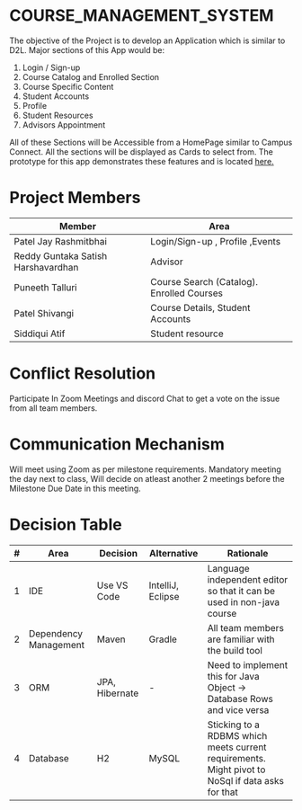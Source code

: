 # COURSE_MANAGEMENT_SYSTEM
The objective of the Project is to develop an Application which is similar to D2L. Major sections of this App would be:
1. Login / Sign-up
2. Course Catalog and Enrolled Section
3. Course Specific Content
4. Student Accounts
5. Profile
6. Student Resources
7. Advisors Appointment

All of these Sections will be Accessible from a HomePage similar to Campus Connect. All the sections will be displayed as Cards to select from. The prototype for this app demonstrates these features and is located [here.](https://docs.google.com/presentation/d/1QjD8G9kpWbk5O_mX6PxxExSkT-fPpU7aEpygSH_JCzo/edit?usp=sharing)

# Project Members

| Member                               | Area                                                 |
|--------------------------------------|--------------------------------------                |
| Patel Jay Rashmitbhai                | Login/Sign-up , Profile ,Events                      |
| Reddy Guntaka Satish Harshavardhan   | Advisor                                              |
| Puneeth Talluri                      |Course Search (Catalog). Enrolled Courses             |
| Patel Shivangi                       |  Course Details, Student Accounts                    |
| Siddiqui Atif                        | Student resource                                     |


# Conflict Resolution 
Participate In Zoom Meetings and discord Chat to get a vote on the issue from all team members.


# Communication Mechanism
Will meet using Zoom as per milestone requirements. Mandatory meeting the day next to class, Will decide on atleast another 2 meetings before the Milestone Due Date in this meeting. 

# Decision Table

| # | Area                 | Decision              | Alternative             | Rationale                                                                             |
|---|----------------------|-----------------------|-------------------------|---------------------------------------------------------------------------------------|
| 1 | IDE                  | Use VS Code           | IntelliJ, Eclipse       | Language independent editor so that it can be used in non-java course                 |
| 2 | Dependency Management| Maven                 | Gradle                  | All team members are familiar with the build tool                                     |
| 3 | ORM                  | JPA, Hibernate        | -                       | Need to implement this for Java Object -> Database Rows and vice versa                |
| 4 | Database             | H2                    | MySQL                   | Sticking to a RDBMS which meets current requirements. Might pivot to NoSql if data asks for that |


